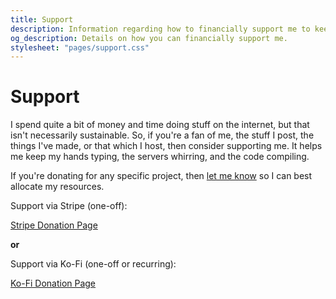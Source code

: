 ```yaml
---
title: Support
description: Information regarding how to financially support me to keep servers running and projects growing. Support my open source development, hosting, and content creation.
og_description: Details on how you can financially support me.
stylesheet: "pages/support.css"
---
```


<h1 class="section" data-pagefind-filter="Content Type:Page">Support</h1>

<div class="readable-width">

I spend quite a bit of money and time doing stuff on the internet, but that isn't necessarily sustainable. So, if you're a fan of me, the stuff I post, the things I've made, or that which I host, then consider supporting me. It helps me keep my hands typing, the servers whirring, and the code compiling.

If you're donating for any specific project, then [let me know](/contact) so I can best allocate my resources.

<script async src="https://js.stripe.com/v3/buy-button.js"></script>

<div id="donation-cards">
<div>
    <p>Support via Stripe (one-off):</p>
    <stripe-buy-button
      id="stripe-card"
      buy-button-id="buy_btn_1Qh1LFDhfmOVSSxcKIN5bmfd"
      publishable-key="pk_live_51OEoETDhfmOVSSxcCCuvDwDe4XZufPgC1HQi1FlZbYrZKBU4p2HV7wYmf52f5h2WHYhI9KKPFnL8OXxtf1MEa3tk00N8cxz2Qg">
    </stripe-buy-button>
    <noscript>
        <a href="https://buy.stripe.com/14kcMXdBzfDMgDK9AA" id="stripe-button">Stripe Donation Page</a>
    </noscript>
</div>

<strong>or</strong>

<div>
    <p>Support via Ko-Fi (one-off or recurring):</p>
    <iframe id='kofiframe' src='https://ko-fi.com/valence/?hidefeed=true&widget=true&embed=true&preview=true' title='valence'></iframe>
    <noscript>
        <style>#kofiframe{display:none}</style>
        <a href="https://ko-fi.com/valence" id="kofi-button">Ko-Fi Donation Page</a>
    </noscript>
</div>
</div>
</div>

</div>
